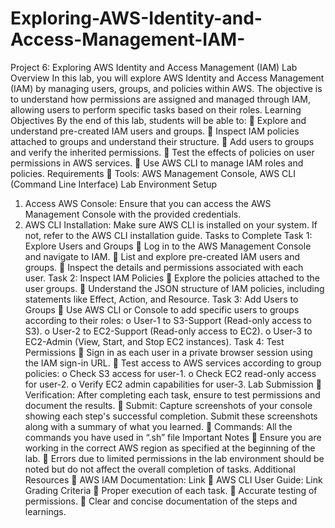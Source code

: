 # Exploring-AWS-Identity-and-Access-Management-IAM-
Project 6: Exploring AWS Identity and Access Management (IAM)
Lab Overview
In this lab, you will explore AWS Identity and Access Management (IAM) by managing users, groups, and policies within AWS. The objective is to understand how permissions are assigned and managed through IAM, allowing users to perform specific tasks based on their roles.
Learning Objectives
By the end of this lab, students will be able to:
 Explore and understand pre-created IAM users and groups.
 Inspect IAM policies attached to groups and understand their structure.
 Add users to groups and verify the inherited permissions.
 Test the effects of policies on user permissions in AWS services.
 Use AWS CLI to manage IAM roles and policies.
Requirements
 Tools: AWS Management Console, AWS CLI (Command Line Interface)
Lab Environment Setup
1. Access AWS Console: Ensure that you can access the AWS Management Console with the provided credentials.
2. AWS CLI Installation: Make sure AWS CLI is installed on your system. If not, refer to the AWS CLI installation guide.
Tasks to Complete
Task 1: Explore Users and Groups
 Log in to the AWS Management Console and navigate to IAM.
 List and explore pre-created IAM users and groups.
 Inspect the details and permissions associated with each user.
Task 2: Inspect IAM Policies
 Explore the policies attached to the user groups.
 Understand the JSON structure of IAM policies, including statements like Effect, Action, and Resource.
Task 3: Add Users to Groups
 Use AWS CLI or Console to add specific users to groups according to their roles:
o User-1 to S3-Support (Read-only access to S3).
o User-2 to EC2-Support (Read-only access to EC2).
o User-3 to EC2-Admin (View, Start, and Stop EC2 instances).
Task 4: Test Permissions
 Sign in as each user in a private browser session using the IAM sign-in URL.
 Test access to AWS services according to group policies:
o Check S3 access for user-1.
o Check EC2 read-only access for user-2.
o Verify EC2 admin capabilities for user-3.
Lab Submission
 Verification: After completing each task, ensure to test permissions and document the results.
 Submit: Capture screenshots of your console showing each step's successful completion. Submit these screenshots along with a summary of what you learned.
 Commands: All the commands you have used in “.sh” file
Important Notes
 Ensure you are working in the correct AWS region as specified at the beginning of the lab.
 Errors due to limited permissions in the lab environment should be noted but do not affect the overall completion of tasks.
Additional Resources
 AWS IAM Documentation: Link
 AWS CLI User Guide: Link
Grading Criteria
 Proper execution of each task.
 Accurate testing of permissions.
 Clear and concise documentation of the steps and learnings.
